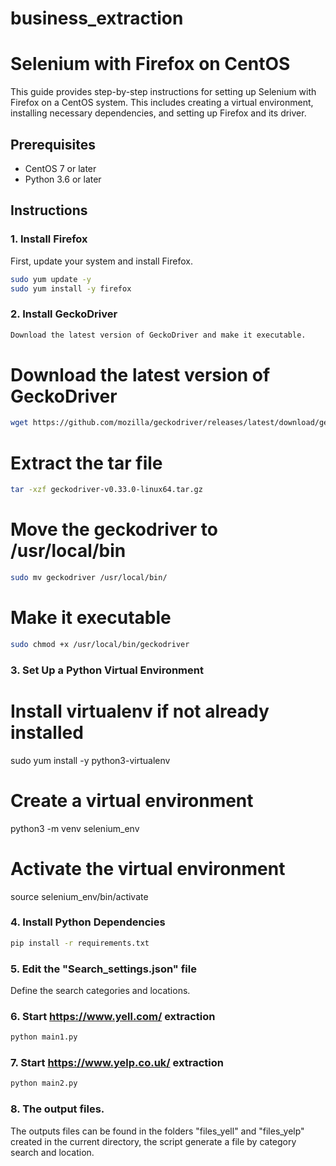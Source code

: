 # business_extraction
# Selenium with Firefox on CentOS

This guide provides step-by-step instructions for setting up Selenium with Firefox on a CentOS system. This includes creating a virtual environment, installing necessary dependencies, and setting up Firefox and its driver.

## Prerequisites

- CentOS 7 or later
- Python 3.6 or later

## Instructions

### 1. Install Firefox

First, update your system and install Firefox.

```bash
sudo yum update -y
sudo yum install -y firefox
```

### 2. Install GeckoDriver
```bash
Download the latest version of GeckoDriver and make it executable.
```
# Download the latest version of GeckoDriver
```bash
wget https://github.com/mozilla/geckodriver/releases/latest/download/geckodriver-v0.33.0-linux64.tar.gz
```
# Extract the tar file
```bash
tar -xzf geckodriver-v0.33.0-linux64.tar.gz
```
# Move the geckodriver to /usr/local/bin

```bash
sudo mv geckodriver /usr/local/bin/
```
# Make it executable
```bash
sudo chmod +x /usr/local/bin/geckodriver
```
### 3. Set Up a Python Virtual Environment

# Install virtualenv if not already installed
sudo yum install -y python3-virtualenv

# Create a virtual environment
python3 -m venv selenium_env

# Activate the virtual environment
source selenium_env/bin/activate

### 4. Install Python Dependencies
```bash
pip install -r requirements.txt
```
### 5. Edit the "Search_settings.json" file
Define the search categories and locations.

### 6. Start https://www.yell.com/ extraction
```bash
python main1.py
```

### 7. Start https://www.yelp.co.uk/ extraction
```bash
python main2.py
```
### 8. The output files.
The outputs files can be found in the folders "files_yell" and "files_yelp" created in the current directory, the script generate a file by category search and location. 
